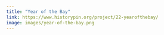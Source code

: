 ```yaml
---
title: "Year of the Bay"
link: https://www.historypin.org/project/22-yearofthebay/
image: images/year-of-the-bay.png
---
```


